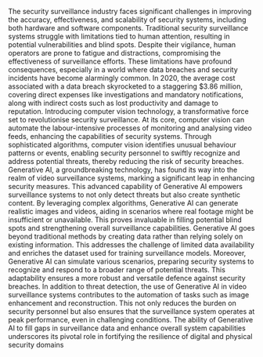 The security surveillance industry faces significant challenges in improving the accuracy, effectiveness, and scalability of security systems, including both hardware and software components. Traditional security surveillance systems struggle with limitations tied to human attention, resulting in potential vulnerabilities and blind spots. Despite their vigilance, human operators are prone to fatigue and distractions, compromising the effectiveness of surveillance efforts. These limitations have profound consequences, especially in a world where data breaches and security incidents have become alarmingly common. In 2020, the average cost associated with a data breach skyrocketed to a staggering $3.86 million, covering direct expenses like investigations and mandatory notifications, along with indirect costs such as lost productivity and damage to reputation. Introducing computer vision technology, a transformative force set to revolutionise security surveillance. At its core, computer vision can automate the labour-intensive processes of monitoring and analysing video feeds, enhancing the capabilities of security systems. Through sophisticated algorithms, computer vision identifies unusual behaviour patterns or events, enabling security personnel to swiftly recognize and address potential threats, thereby reducing the risk of security breaches. Generative AI, a groundbreaking technology, has found its way into the realm of video surveillance systems, marking a significant leap in enhancing security measures. This advanced capability of Generative AI empowers surveillance systems to not only detect threats but also create synthetic content. By leveraging complex algorithms, Generative AI can generate realistic images and videos, aiding in scenarios where real footage might be insufficient or unavailable. This proves invaluable in filling potential blind spots and strengthening overall surveillance capabilities. Generative AI goes beyond traditional methods by creating data rather than relying solely on existing information. This addresses the challenge of limited data availability and enriches the dataset used for training surveillance models. Moreover, Generative AI can simulate various scenarios, preparing security systems to recognize and respond to a broader range of potential threats. This adaptability ensures a more robust and versatile defence against security breaches. In addition to threat detection, the use of Generative AI in video surveillance systems contributes to the automation of tasks such as image enhancement and reconstruction. This not only reduces the burden on security personnel but also ensures that the surveillance system operates at peak performance, even in challenging conditions. The ability of Generative AI to fill gaps in surveillance data and enhance overall system capabilities underscores its pivotal role in fortifying the resilience of digital and physical security domains
